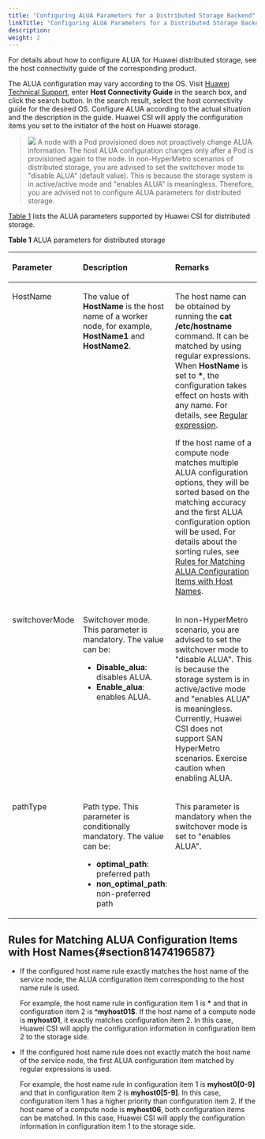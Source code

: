 ```yaml
---
title: "Configuring ALUA Parameters for a Distributed Storage Backend"
linkTitle: "Configuring ALUA Parameters for a Distributed Storage Backend"
description: 
weight: 2
---
```


For details about how to configure ALUA for Huawei distributed storage, see the host connectivity guide of the corresponding product.

The ALUA configuration may vary according to the OS. Visit  [Huawei Technical Support](https://support.huawei.com/enterprise/en/index.html), enter  **Host Connectivity Guide**  in the search box, and click the search button. In the search result, select the host connectivity guide for the desired OS. Configure ALUA according to the actual situation and the description in the guide. Huawei CSI will apply the configuration items you set to the initiator of the host on Huawei storage.

>![](/css-docs/public_sys-resources/en/icon-note.gif)
>A node with a Pod provisioned does not proactively change ALUA information. The host ALUA configuration changes only after a Pod is provisioned again to the node.
>In non-HyperMetro scenarios of distributed storage, you are advised to set the switchover mode to "disable ALUA" \(default value\). This is because the storage system is in active/active mode and "enables ALUA" is meaningless. Therefore, you are advised not to configure ALUA parameters for distributed storage.

[Table 1](#table17219165595413)  lists the ALUA parameters supported by Huawei CSI for distributed storage.

**Table  1**  ALUA parameters for distributed storage

<a name="table17219165595413"></a>
<table><thead align="left"><tr id="row122207550541"><th class="cellrowborder" valign="top" width="28.57%" id="mcps1.2.4.1.1"><p id="p192208550546"><a name="p192208550546"></a><a name="p192208550546"></a>Parameter</p>
</th>
<th class="cellrowborder" valign="top" width="34.870000000000005%" id="mcps1.2.4.1.2"><p id="p12201855175414"><a name="p12201855175414"></a><a name="p12201855175414"></a>Description</p>
</th>
<th class="cellrowborder" valign="top" width="36.559999999999995%" id="mcps1.2.4.1.3"><p id="p622075535420"><a name="p622075535420"></a><a name="p622075535420"></a>Remarks</p>
</th>
</tr>
</thead>
<tbody><tr id="row62201655155419"><td class="cellrowborder" valign="top" width="28.57%" headers="mcps1.2.4.1.1 "><p id="p422025511543"><a name="p422025511543"></a><a name="p422025511543"></a>HostName</p>
</td>
<td class="cellrowborder" valign="top" width="34.870000000000005%" headers="mcps1.2.4.1.2 "><p id="p1522045510541"><a name="p1522045510541"></a><a name="p1522045510541"></a>The value of <strong id="b2532152014246"><a name="b2532152014246"></a><a name="b2532152014246"></a>HostName</strong> is the host name of a worker node, for example, <strong id="b145331205242"><a name="b145331205242"></a><a name="b145331205242"></a>HostName1</strong> and <strong id="b19534132032416"><a name="b19534132032416"></a><a name="b19534132032416"></a>HostName2</strong>.</p>
</td>
<td class="cellrowborder" valign="top" width="36.559999999999995%" headers="mcps1.2.4.1.3 "><p id="p11531172082216"><a name="p11531172082216"></a><a name="p11531172082216"></a>The host name can be obtained by running the <strong id="b8558527162414"><a name="b8558527162414"></a><a name="b8558527162414"></a>cat /etc/hostname</strong> command. It can be matched by using regular expressions. When <strong id="b16199133032411"><a name="b16199133032411"></a><a name="b16199133032411"></a>HostName</strong> is set to <strong id="b19200630132410"><a name="b19200630132410"></a><a name="b19200630132410"></a>*</strong>, the configuration takes effect on hosts with any name. For details, see <a href="https://en.wikipedia.org/wiki/Regular_expression" target="_blank" rel="noopener noreferrer">Regular expression</a>.</p>
<p id="p2531172016224"><a name="p2531172016224"></a><a name="p2531172016224"></a>If the host name of a compute node matches multiple ALUA configuration options, they will be sorted based on the matching accuracy and the first ALUA configuration option will be used. For details about the sorting rules, see <a href="#section81474196587">Rules for Matching ALUA Configuration Items with Host Names</a>.</p>
</td>
</tr>
<tr id="row1022005517540"><td class="cellrowborder" valign="top" width="28.57%" headers="mcps1.2.4.1.1 "><p id="p142209555544"><a name="p142209555544"></a><a name="p142209555544"></a>switchoverMode</p>
</td>
<td class="cellrowborder" valign="top" width="34.870000000000005%" headers="mcps1.2.4.1.2 "><p id="p422018552546"><a name="p422018552546"></a><a name="p422018552546"></a>Switchover mode. This parameter is mandatory. The value can be:</p>
<a name="ul1422015558541"></a><a name="ul1422015558541"></a><ul id="ul1422015558541"><li><strong id="b35561348122412"><a name="b35561348122412"></a><a name="b35561348122412"></a>Disable_alua</strong>: disables ALUA.</li><li><strong id="b20109453122419"><a name="b20109453122419"></a><a name="b20109453122419"></a>Enable_alua</strong>: enables ALUA.</li></ul>
</td>
<td class="cellrowborder" valign="top" width="36.559999999999995%" headers="mcps1.2.4.1.3 "><p id="p14575336571"><a name="p14575336571"></a><a name="p14575336571"></a>In non-HyperMetro scenario, you are advised to set the switchover mode to "disable ALUA". This is because the storage system is in active/active mode and "enables ALUA" is meaningless. Currently, Huawei CSI does not support SAN HyperMetro scenarios. Exercise caution when enabling ALUA.</p>
</td>
</tr>
<tr id="row0220155515413"><td class="cellrowborder" valign="top" width="28.57%" headers="mcps1.2.4.1.1 "><p id="p02201255125416"><a name="p02201255125416"></a><a name="p02201255125416"></a>pathType</p>
</td>
<td class="cellrowborder" valign="top" width="34.870000000000005%" headers="mcps1.2.4.1.2 "><p id="p2022011558544"><a name="p2022011558544"></a><a name="p2022011558544"></a>Path type. This parameter is conditionally mandatory. The value can be:</p>
<a name="ul142201655195419"></a><a name="ul142201655195419"></a><ul id="ul142201655195419"><li><strong id="b431615302613"><a name="b431615302613"></a><a name="b431615302613"></a>optimal_path</strong>: preferred path</li><li><strong id="b15364472262"><a name="b15364472262"></a><a name="b15364472262"></a>non_optimal_path</strong>: non-preferred path</li></ul>
</td>
<td class="cellrowborder" valign="top" width="36.559999999999995%" headers="mcps1.2.4.1.3 "><p id="p1220455195413"><a name="p1220455195413"></a><a name="p1220455195413"></a>This parameter is mandatory when the switchover mode is set to "enables ALUA".</p>
</td>
</tr>
</tbody>
</table>

## Rules for Matching ALUA Configuration Items with Host Names{#section81474196587}

-   If the configured host name rule exactly matches the host name of the service node, the ALUA configuration item corresponding to the host name rule is used.

    For example, the host name rule in configuration item 1 is  **\***  and that in configuration item 2 is  **^myhost01$**. If the host name of a compute node is  **myhost01**, it exactly matches configuration item 2. In this case, Huawei CSI will apply the configuration information in configuration item 2 to the storage side.

-   If the configured host name rule does not exactly match the host name of the service node, the first ALUA configuration item matched by regular expressions is used.

    For example, the host name rule in configuration item 1 is  **myhost0\[0-9\]**  and that in configuration item 2 is  **myhost0\[5-9\]**. In this case, configuration item 1 has a higher priority than configuration item 2. If the host name of a compute node is  **myhost06**, both configuration items can be matched. In this case, Huawei CSI will apply the configuration information in configuration item 1 to the storage side.

